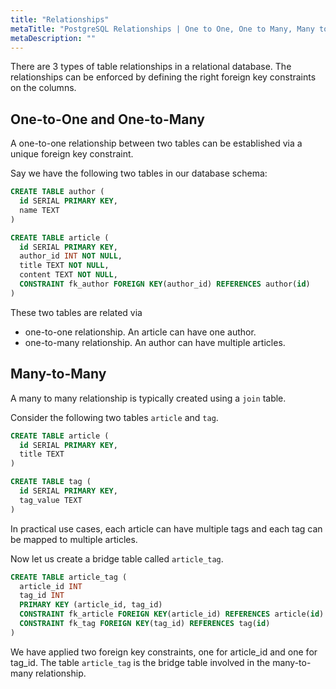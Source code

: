 ```yaml
---
title: "Relationships"
metaTitle: "PostgreSQL Relationships | One to One, One to Many, Many to Many | PostgreSQL Tutorial"
metaDescription: ""
---
```


There are 3 types of table relationships in a relational database. The relationships can be enforced by defining the right foreign key constraints on the columns.

## One-to-One and One-to-Many

A one-to-one relationship between two tables can be established via a unique foreign key constraint.

Say we have the following two tables in our database schema:

```sql
CREATE TABLE author (
  id SERIAL PRIMARY KEY,
  name TEXT
)

CREATE TABLE article (
  id SERIAL PRIMARY KEY,
  author_id INT NOT NULL,
  title TEXT NOT NULL,
  content TEXT NOT NULL,
  CONSTRAINT fk_author FOREIGN KEY(author_id) REFERENCES author(id)
)
```

These two tables are related via

- one-to-one relationship. An article can have one author.
- one-to-many relationship. An author can have multiple articles.

## Many-to-Many

A many to many relationship is typically created using a `join` table.

Consider the following two tables `article` and `tag`.

```sql
CREATE TABLE article (
  id SERIAL PRIMARY KEY,
  title TEXT
)

CREATE TABLE tag (
  id SERIAL PRIMARY KEY,
  tag_value TEXT
)
```

In practical use cases, each article can have multiple tags and each tag can be mapped to multiple articles.

Now let us create a bridge table called `article_tag`.

```sql
CREATE TABLE article_tag (
  article_id INT
  tag_id INT
  PRIMARY KEY (article_id, tag_id)
  CONSTRAINT fk_article FOREIGN KEY(article_id) REFERENCES article(id)
  CONSTRAINT fk_tag FOREIGN KEY(tag_id) REFERENCES tag(id)
)
```

We have applied two foreign key constraints, one for article_id and one for tag_id. The table `article_tag` is the bridge table involved in the many-to-many relationship.
